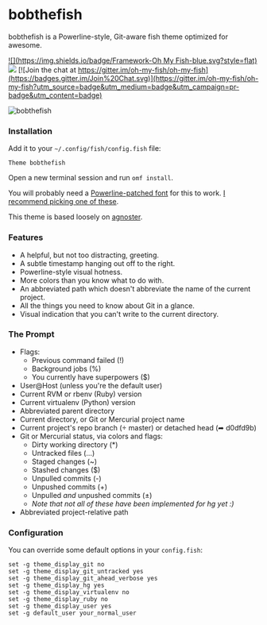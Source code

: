 # bobthefish

bobthefish is a Powerline-style, Git-aware fish theme optimized for awesome.

[![](https://img.shields.io/badge/Framework-Oh My Fish-blue.svg?style=flat)](https://github.com/oh-my-fish/oh-my-fish) ![](https://img.shields.io/cocoapods/l/AFNetworking.svg) [![Join the chat at https://gitter.im/oh-my-fish/oh-my-fish](https://badges.gitter.im/Join%20Chat.svg)](https://gitter.im/oh-my-fish/oh-my-fish?utm_source=badge&utm_medium=badge&utm_campaign=pr-badge&utm_content=badge)

![bobthefish][screenshot]


### Installation

Add it to your `~/.config/fish/config.fish` file:

    Theme bobthefish

Open a new terminal session and run `omf install`.

You will probably need a [Powerline-patched font][patching] for this to work.
[I recommend picking one of these][fonts].

This theme is based loosely on [agnoster][agnoster].


### Features

 * A helpful, but not too distracting, greeting.
 * A subtle timestamp hanging out off to the right.
 * Powerline-style visual hotness.
 * More colors than you know what to do with.
 * An abbreviated path which doesn't abbreviate the name of the current project.
 * All the things you need to know about Git in a glance.
 * Visual indication that you can't write to the current directory.


### The Prompt

 * Flags:
     * Previous command failed (!)
     * Background jobs (%)
     * You currently have superpowers ($)
 * User@Host (unless you're the default user)
 * Current RVM or rbenv (Ruby) version
 * Current virtualenv (Python) version
 * Abbreviated parent directory
 * Current directory, or Git or Mercurial project name
 * Current project's repo branch ( master) or detached head (➦ d0dfd9b)
 * Git or Mercurial status, via colors and flags:
     * Dirty working directory (*)
     * Untracked files (…)
     * Staged changes (~)
     * Stashed changes ($)
     * Unpulled commits (-)
     * Unpushed commits (+)
     * Unpulled *and* unpushed commits (±)
     * _Note that not all of these have been implemented for hg yet :)_
 * Abbreviated project-relative path


### Configuration

You can override some default options in your `config.fish`:

    set -g theme_display_git no
    set -g theme_display_git_untracked yes
    set -g theme_display_git_ahead_verbose yes
    set -g theme_display_hg yes
    set -g theme_display_virtualenv no
    set -g theme_display_ruby no
    set -g theme_display_user yes
    set -g default_user your_normal_user


[screenshot]: http://i.0x7f.us/bobthefish.png
[patching]:   https://powerline.readthedocs.org/en/latest/fontpatching.html
[fonts]:      https://github.com/Lokaltog/powerline-fonts
[agnoster]:   https://gist.github.com/agnoster/3712874
